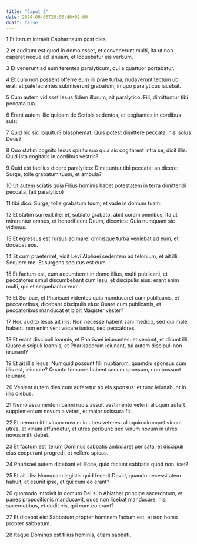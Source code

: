 ```yaml
---
title: "Caput 2"
date: 2024-09-06T20:00:46+02:00
draft: false
---
```



1 Et iterum intravit Capharnaum post dies,

2 et auditum est quod in domo esset, et convenerunt multi, ita ut non caperet neque ad ianuam, et loquebatur eis verbum.

3 Et venerunt ad eum ferentes paralyticum, qui a quattuor portabatur.

4 Et cum non possent offerre eum illi prae turba, nudaverunt tectum ubi erat: et patefacientes submiserunt grabatum, in quo paralyticus iacebat.

5 Cum autem vidisset Iesus fidem illorum, ait paralytico: Fili, dimittuntur tibi peccata tua.

6 Erant autem illic quidam de Scribis sedentes, et cogitantes in cordibus suis:

7 Quid hic sic loquitur? blasphemat. Quis potest dimittere peccata, nisi solus Deus?

8 Quo statim cognito Iesus spiritu suo quia sic cogitarent intra se, dicit illis: Quid ista cogitatis in cordibus vestris?

9 Quid est facilius dicere paralytico: Dimittuntur tibi peccata: an dicere: Surge, tolle grabatum tuum, et ambula?

10 Ut autem sciatis quia Filius hominis habet potestatem in terra dimittendi peccata, (ait paralytico)

11 tibi dico: Surge, tolle grabatum tuum, et vade in domum tuam.

12 Et statim surrexit ille: et, sublato grabato, abiit coram omnibus, ita ut mirarentur omnes, et honorificent Deum, dicentes: Quia numquam sic vidimus.

13 Et egressus est rursus ad mare: omnisque turba veniebat ad eum, et docebat eos.

14 Et cum praeteriret, vidit Levi Alphaei sedentem ad telonium, et ait illi: Sequere me. Et surgens secutus est eum.

15 Et factum est, cum accumberet in domo illius, multi publicani, et peccatores simul discumbebant cum Iesu, et discipulis eius: erant enim multi, qui et sequebantur eum.

16 Et Scribae, et Pharisaei videntes quia manducaret cum publicanis, et peccatoribus, dicebant discipulis eius: Quare cum publicanis, et peccatoribus manducat et bibit Magister vester?

17 Hoc audito Iesus ait illis: Non necesse habent sani medico, sed qui male habent: non enim veni vocare iustos, sed peccatores.

18 Et erant discipuli Ioannis, et Pharisaei ieiunantes: et veniunt, et dicunt illi: Quare discipuli Ioannis, et Pharisaeorum ieiunant, tui autem discipuli non ieiunant?

19 Et ait illis Iesus: Numquid possunt filii nuptiarum, quamdiu sponsus cum illis est, ieiunare? Quanto tempore habent secum sponsum, non possunt ieiunare.

20 Venient autem dies cum auferetur ab eis sponsus: et tunc ieiunabunt in illis diebus.

21 Nemo assumentum panni rudis assuit vestimento veteri: alioquin aufert supplementum novum a veteri, et maior scissura fit.

22 Et nemo mittit vinum novum in utres veteres: alioquin dirumpet vinum utres, et vinum effundetur, et utres peribunt: sed vinum novum in utres novos mitti debet.

23 Et factum est iterum Dominus sabbatis ambularet per sata, et discipuli eius coeperunt progredi, et vellere spicas.

24 Pharisaei autem dicebant ei: Ecce, quid faciunt sabbatis quod non licet?

25 Et ait illis: Numquam legistis quid fecerit David, quando necessitatem habuit, et esuriit ipse, et qui cum eo erant?

26 quomodo introivit in domum Dei sub Abiathar principe sacerdotum, et panes propositionis manducavit, quos non licebat manducare, nisi sacerdotibus, et dedit eis, qui cum eo erant?

27 Et dicebat eis: Sabbatum propter hominem factum est, et non homo propter sabbatum.

28 Itaque Dominus est filius hominis, etiam sabbati.

